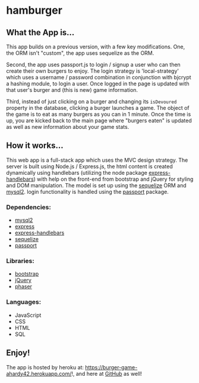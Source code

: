 # hamburger


## What the App is... 

This app builds on a previous version, with a few key modifications.  One, the ORM isn't "custom", the app uses sequelize as the ORM. 

Second, the app uses passport.js to login / signup a user who can then create their own burgers to enjoy. The login strategy is 'local-strategy' which uses a username / password combination in conjunction with bjcrypt a hashing module, to login a user. Once logged in the page is updated with that user's burger and (this is new) game information.

Third, instead of just clicking on a burger and changing its ```isDevoured``` property in the database, clicking a burger launches a game.  The object of the game is to eat as many burgers as you can in 1 minute.  Once the time is up, you are kicked back to the main page where "burgers eaten" is updated as well as new information about your game stats. 

## How it works...

This web app is a full-stack app which uses the MVC design strategy.  The server is built using Node.js / Express.js, the html content is created dynamically using handlebars (utilizing the node package [express-handlebars](https://www.npmjs.com/package/express-handlebars)) with help on the front-end from bootstrap and jQuery for styling and DOM manipulation. The model is set up using the [sequelize](https://www.npmjs.com/package/sequelize) ORM and [mysql2](https://www.npmjs.com/package/mysql2). login functionality is handled using the [passport](https://www.npmjs.com/package/passport) package. 

### Dependencies:

- [mysql2](https://www.npmjs.com/package/mysql2)
- [express](https://www.npmjs.com/package/express)
- [express-handlebars](https://www.npmjs.com/package/express-handlebars)
- [sequelize](https://www.npmjs.com/package/sequelize)
- [passport](https://www.npmjs.com/package/passport)

### Libraries:

- [bootstrap](https://getbootstrap.com/)
- [jQuery](https://jquery.com/)
- [phaser](https://phaser.io/)

### Languages: 

- JavaScript
- CSS
- HTML
- SQL

## Enjoy! 

The app is hosted by heroku at: https://burger-game-ahardy42.herokuapp.com/!, and here at [GitHub](https://github.com/ahardy42/hamburger-game) as well!
